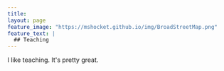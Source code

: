 ```yaml
---
title:
layout: page
feature_image: "https://mshocket.github.io/img/BroadStreetMap.png"
feature_text: |
  ## Teaching
---
```


I like teaching. It's pretty great.